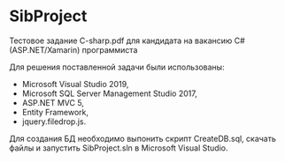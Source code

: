 # SibProject
Тестовое задание C-sharp.pdf для кандидата на вакансию C# (ASP.NET/Xamarin) программиста

Для решения поставленной задачи были использованы:
- Microsoft Visual Studio 2019,
- Microsoft SQL Server Management Studio 2017,
- ASP.NET MVC 5,
- Entity Framework,
- jquery.filedrop.js. 

Для создания БД необходимо выпонить скрипт CreateDB.sql, скачать файлы и запустить SibProject.sln в Microsoft Visual Studio.
